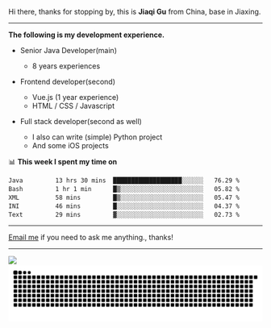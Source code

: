 Hi there, thanks for stopping by, this is **Jiaqi Gu** from China, base in Jiaxing.

---

**The following is my development experience.**

- Senior Java Developer(main)
  - 8 years experiences

- Frontend developer(second)
  - Vue.js (1 year experience)
  - HTML / CSS / Javascript
  
- Full stack developer(second as well)
  - I also can write (simple) Python project
  - And some iOS projects

📊 **This week I spent my time on**
<!--START_SECTION:waka-->

```txt
Java         13 hrs 30 mins  ███████████████████░░░░░░   76.29 %
Bash         1 hr 1 min      █▒░░░░░░░░░░░░░░░░░░░░░░░   05.82 %
XML          58 mins         █▒░░░░░░░░░░░░░░░░░░░░░░░   05.47 %
INI          46 mins         █░░░░░░░░░░░░░░░░░░░░░░░░   04.37 %
Text         29 mins         ▓░░░░░░░░░░░░░░░░░░░░░░░░   02.73 %
```

<!--END_SECTION:waka-->

---

[Email me](mailto:htk2klwgr@mozmail.com?subject=Hiring_from_GitHub) if you need to ask me anything., thanks!

---

![]( https://visitor-badge.glitch.me/badge?page_id=githubgujiaqi)
![]( https://github.com/droid-Q/droid-Q/raw/output/github-contribution-grid-snake.svg#gh-dark-mode-only)
